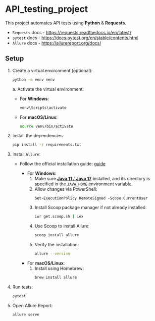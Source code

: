 # API_testing_project
This project automates API tests using **Python** & **Requests**.

* `Requests` docs - https://requests.readthedocs.io/en/latest/
* `pytest` docs - https://docs.pytest.org/en/stable/contents.html
* `Allure` docs - https://allurereport.org/docs/

## Setup

1. Create a virtual environment (optional):
   ```bash
   python -m venv venv
   ```
   a. Activate the virtual environment:
      - For **Windows**:
         ```bash
         venv\Scripts\activate
      - For **macOS/Linux**:
         ```bash
         source venv/bin/activate
2. Install the dependencies:
   ```bash
   pip install -r requirements.txt

3. Install `Allure`:

   - Follow the official installation guide: [guide](https://allurereport.org/docs/install/)

     - For **Windows**:
       1. Make sure [**Java 11** / **Java 17**](https://learn.microsoft.com/en-us/java/openjdk/download) installed, and its directory is specified in the `JAVA_HOME` environment variable.
       2. Allow changes via PowerShell:
            ```
            Set-ExecutionPolicy RemoteSigned -Scope CurrentUser
            ```
       3. Install Scoop package manager if not already installed:
          ```bash
          iwr get.scoop.sh | iex
          ```
       4. Use Scoop to install Allure:
          ```bash
          scoop install allure
          ```
       5. Verify the installation:
          ```bash
          allure --version
          ```
     - For **macOS/Linux**:
       1. Install using Homebrew:
          ```bash
          brew install allure
          ```
4. Run tests:
    ```bash
    pytest
   
5. Open Allure Report:
    ```bash
    allure serve
    ```